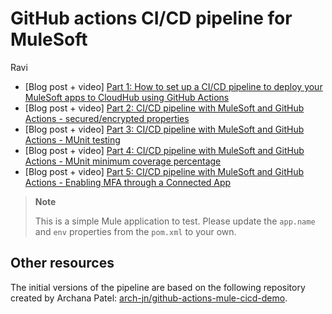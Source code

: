 # GitHub actions CI/CD pipeline for MuleSoft

Ravi
- [Blog post + video] [Part 1: How to set up a CI/CD pipeline to deploy your MuleSoft apps to CloudHub using GitHub Actions](https://www.prostdev.com/post/how-to-set-up-a-ci-cd-pipeline-to-deploy-your-mulesoft-apps-to-cloudhub-using-github-actions)
- [Blog post + video] [Part 2: CI/CD pipeline with MuleSoft and GitHub Actions - secured/encrypted properties](https://www.prostdev.com/post/part-2-ci-cd-pipeline-with-mulesoft-and-github-actions-secured-encrypted-properties)
- [Blog post + video] [Part 3: CI/CD pipeline with MuleSoft and GitHub Actions - MUnit testing](https://www.prostdev.com/post/part-3-ci-cd-pipeline-with-mulesoft-and-github-actions-munit-testing)
- [Blog post + video] [Part 4: CI/CD pipeline with MuleSoft and GitHub Actions - MUnit minimum coverage percentage](https://www.prostdev.com/post/part-4-ci-cd-pipeline-with-mulesoft-and-github-actions-munit-minimum-coverage-percentage)
- [Blog post + video] [Part 5: CI/CD pipeline with MuleSoft and GitHub Actions - Enabling MFA through a Connected App](https://www.prostdev.com/post/part-5-ci-cd-pipeline-with-mulesoft-and-github-actions-enabling-mfa-through-a-connected-app)

> **Note**
> 
> This is a simple Mule application to test. Please update the `app.name` and `env` properties from the `pom.xml` to your own.

## Other resources

The initial versions of the pipeline are based on the following repository created by Archana Patel: [arch-jn/github-actions-mule-cicd-demo](https://github.com/arch-jn/github-actions-mule-cicd-demo).
